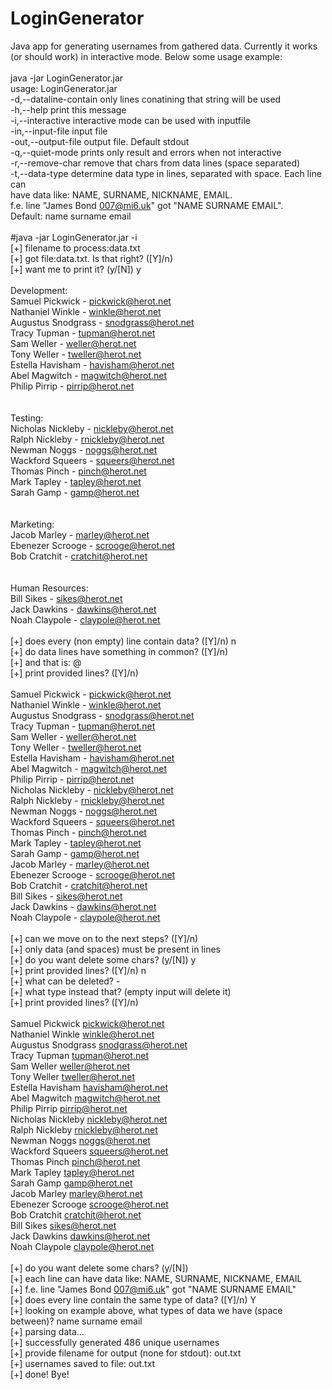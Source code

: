 LoginGenerator
==============

Java app for generating usernames from gathered data. Currently it works (or should work) in interactive mode.
Below some usage example:<br/>
<br/>
java -jar LoginGenerator.jar<br/>
usage: LoginGenerator.jar<br/>
 -d,--dataline-contain <string>   only lines conatining that string will be used<br/>
 -h,--help                        print this message<br/>
 -i,--interactive                 interactive mode can be used with inputfile<br/>
 -in,--input-file <file>          input file<br/>
 -out,--output-file <file>        output file. Default stdout<br/>
 -q,--quiet-mode                  prints only result and errors when not interactive<br/>
 -r,--remove-char <string>        remove that chars from data lines (space separated)<br/>
 -t,--data-type <string>          determine data type in lines, separated with space. Each line can<br/>
                                  have data like: NAME, SURNAME, NICKNAME, EMAIL.<br/>
                                  f.e. line "James Bond 007@mi6.uk" got "NAME SURNAME EMAIL".<br/>
                                  Default: name surname email<br/>
<br/>
#java -jar LoginGenerator.jar -i<br/>
[+] filename to process:data.txt<br/>
[+] got file:data.txt. Is that right? ([Y]/n)<br/>
[+] want me to print it? (y/[N]) y<br/>
<br/>
Development:<br/>
Samuel Pickwick - pickwick@herot.net<br/>
Nathaniel Winkle - winkle@herot.net<br/>
Augustus Snodgrass - snodgrass@herot.net<br/>
Tracy Tupman - tupman@herot.net<br/>
Sam Weller - weller@herot.net<br/>
Tony Weller - tweller@herot.net<br/>
Estella Havisham - havisham@herot.net<br/>
Abel Magwitch - magwitch@herot.net<br/>
Philip Pirrip - pirrip@herot.net<br/>
<br/>
<br/>
Testing:<br/>
Nicholas Nickleby - nickleby@herot.net<br/>
Ralph Nickleby - rnickleby@herot.net<br/>
Newman Noggs - noggs@herot.net<br/>
Wackford Squeers - squeers@herot.net<br/>
Thomas Pinch - pinch@herot.net<br/>
Mark Tapley - tapley@herot.net<br/>
Sarah Gamp - gamp@herot.net<br/>
<br/>
<br/>
Marketing:<br/>
Jacob Marley - marley@herot.net<br/>
Ebenezer Scrooge - scrooge@herot.net<br/>
Bob Cratchit - cratchit@herot.net<br/>
<br/>
<br/>
Human Resources:<br/>
Bill Sikes - sikes@herot.net<br/>
Jack Dawkins - dawkins@herot.net<br/>
Noah Claypole - claypole@herot.net<br/>
<br/>
[+] does every (non empty) line contain data? ([Y]/n) n<br/>
[+] do data lines have something in common? ([Y]/n)<br/>
[+] and that is: @<br/>
[+] print provided lines? ([Y]/n)<br/>
<br/>
Samuel Pickwick - pickwick@herot.net<br/>
Nathaniel Winkle - winkle@herot.net<br/>
Augustus Snodgrass - snodgrass@herot.net<br/>
Tracy Tupman - tupman@herot.net<br/>
Sam Weller - weller@herot.net<br/>
Tony Weller - tweller@herot.net<br/>
Estella Havisham - havisham@herot.net<br/>
Abel Magwitch - magwitch@herot.net<br/>
Philip Pirrip - pirrip@herot.net<br/>
Nicholas Nickleby - nickleby@herot.net<br/>
Ralph Nickleby - rnickleby@herot.net<br/>
Newman Noggs - noggs@herot.net<br/>
Wackford Squeers - squeers@herot.net<br/>
Thomas Pinch - pinch@herot.net<br/>
Mark Tapley - tapley@herot.net<br/>
Sarah Gamp - gamp@herot.net<br/>
Jacob Marley - marley@herot.net<br/>
Ebenezer Scrooge - scrooge@herot.net<br/>
Bob Cratchit - cratchit@herot.net<br/>
Bill Sikes - sikes@herot.net<br/>
Jack Dawkins - dawkins@herot.net<br/>
Noah Claypole - claypole@herot.net<br/>
<br/>
[+] can we move on to the next steps? ([Y]/n)<br/>
[+] only data (and spaces) must be present in lines<br/>
[+] do you want delete some chars? (y/[N]) y<br/>
[+] print provided lines? ([Y]/n) n<br/>
[+] what can be deleted? -<br/>
[+] what type instead that? (empty input will delete it)<br/>
[+] print provided lines? ([Y]/n)<br/>
<br/>
Samuel Pickwick  pickwick@herot.net<br/>
Nathaniel Winkle  winkle@herot.net<br/>
Augustus Snodgrass  snodgrass@herot.net<br/>
Tracy Tupman  tupman@herot.net<br/>
Sam Weller  weller@herot.net<br/>
Tony Weller  tweller@herot.net<br/>
Estella Havisham  havisham@herot.net<br/>
Abel Magwitch  magwitch@herot.net<br/>
Philip Pirrip  pirrip@herot.net<br/>
Nicholas Nickleby  nickleby@herot.net<br/>
Ralph Nickleby  rnickleby@herot.net<br/>
Newman Noggs  noggs@herot.net<br/>
Wackford Squeers  squeers@herot.net<br/>
Thomas Pinch  pinch@herot.net<br/>
Mark Tapley  tapley@herot.net<br/>
Sarah Gamp  gamp@herot.net<br/>
Jacob Marley  marley@herot.net<br/>
Ebenezer Scrooge  scrooge@herot.net<br/>
Bob Cratchit  cratchit@herot.net<br/>
Bill Sikes  sikes@herot.net<br/>
Jack Dawkins  dawkins@herot.net<br/>
Noah Claypole  claypole@herot.net<br/>
<br/>
[+] do you want delete some chars? (y/[N])<br/>
[+] each line can have data like: NAME, SURNAME, NICKNAME, EMAIL<br/>
[+] f.e. line "James Bond 007@mi6.uk" got "NAME SURNAME EMAIL"<br/>
[+] does every line contain the same type of data? ([Y]/n) Y<br/>
[+] looking on example above, what types of data we have (space between)? name surname email<br/>
[+] parsing data...<br/>
[+] successfully generated 486 unique usernames<br/>
[+] provide filename for output (none for stdout): out.txt<br/>
[+] usernames saved to file: out.txt<br/>
[+] done! Bye!<br/>
<br/>
<br/>
